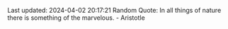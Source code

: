 Last updated: 2024-04-02 20:17:21
Random Quote: In all things of nature there is something of the marvelous. - Aristotle